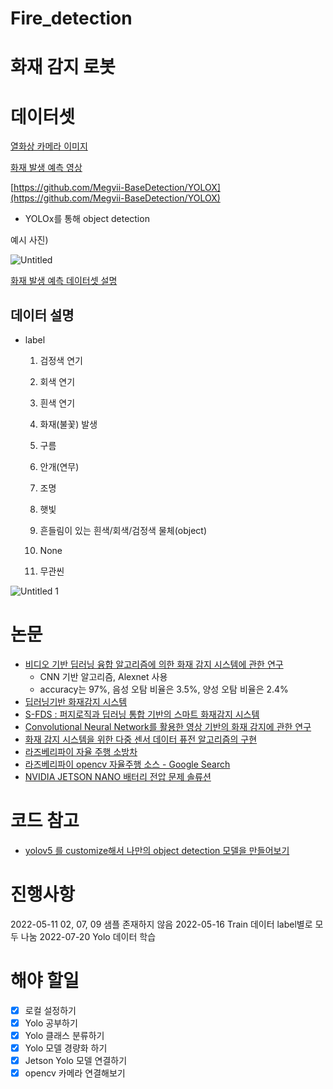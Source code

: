 # Fire_detection
# 화재 감지 로봇

# 데이터셋
[열화상 카메라 이미지](https://aihub.or.kr/aidata/27710)

[화재 발생 예측 영상](https://aihub.or.kr/aidata/34121)

[https://github.com/Megvii-BaseDetection/YOLOX](https://github.com/Megvii-BaseDetection/YOLOX)

- YOLOx를 통해 object detection

예시 사진)

![Untitled](https://user-images.githubusercontent.com/80506107/178093700-1019e16f-6e80-428b-b2ba-923bbe480ee3.png)


[화재 발생 예측 데이터셋 설명](%E1%84%92%E1%85%AA%E1%84%8C%E1%85%A2%20%E1%84%80%E1%85%A1%E1%86%B7%E1%84%8C%E1%85%B5%20%E1%84%85%E1%85%A9%E1%84%87%E1%85%A9%E1%86%BA%20f99237b1fca84f51b2adc053d300c0a5/Untitled.pdf)

## 데이터 설명

- label
    1. 검정색 연기
    2. 회색 연기
    3. 흰색 연기
    4. 화재(불꽃) 발생
    5. 구름
    6. 안개(연무)
    7. 조명
    8. 햇빛
    9. 흔들림이 있는 흰색/회색/검정색 물체(object)
    10. None
    
    1. 무관씬
    
![Untitled 1](https://user-images.githubusercontent.com/80506107/178093719-4241cf3f-89f6-43f3-aa66-906e1a759c8a.png)


# 논문

- [비디오 기반 딥러닝 융합 알고리즘에 의한 화재 감지 시스템에 관한 연구](https://www.dbpia.co.kr/journal/articleDetail?nodeId=NODE10605150)
    - CNN 기반 알고리즘, Alexnet 사용
    - accuracy는 97%, 음성 오탐 비율은 3.5%, 양성 오탐 비율은 2.4%
- [딥러닝기반 화재감지 시스템](https://www.dbpia.co.kr/pdf/pdfView.do?nodeId=NODE09371910)
- [S-FDS : 퍼지로직과 딥러닝 통합 기반의 스마트 화재감지 시스템](https://www.dbpia.co.kr/journal/articleDetail?nodeId=NODE07164790)
- [Convolutional Neural Network를 활용한 영상 기반의 화재 감지에 관한 연구](https://eds.s.ebscohost.com/eds/detail/detail?vid=4&sid=c030809a-2755-42b5-a7ac-94081b991abd%40redis&bdata=Jmxhbmc9a28mc2l0ZT1lZHMtbGl2ZQ%3d%3d#AN=edsker.000004392978&db=edsker)
- [화재 감지 시스템을 위한 다중 센서 데이터 퓨전 알고리즘의 구현](https://www.dbpia.co.kr/journal/articleDetail?nodeId=NODE09409711)
- [라즈베리파이 자율 주행 소방차](https://github.com/tpy7723/Self-Driving-Fire-Truck)
- [라즈베리파이 opencv 자율주행 소스 - Google Search](https://www.google.com/search?sxsrf=ALiCzsZnP7d8FSJB88BVD1dxPAEHQyVQqQ:1651475467671&q=%EB%9D%BC%EC%A6%88%EB%B2%A0%EB%A6%AC%ED%8C%8C%EC%9D%B4+opencv+%EC%9E%90%EC%9C%A8%EC%A3%BC%ED%96%89+%EC%86%8C%EC%8A%A4&sa=X&ved=2ahUKEwij--vEocD3AhUb82EKHSVlAjUQ1QJ6BAgfEAE&biw=1636&bih=935&dpr=1)
- [NVIDIA JETSON NANO 배터리 전압 문제 솔류션](http://daddynkidsmakers.blogspot.com/2019/12/nvidia-jetson-nano.html)

# 코드 참고
- [yolov5 를 customize해서 나만의 object detection 모델을 만들어보기](https://developeryoung.tistory.com/15?category=879762)

# 진행사항
2022-05-11 02, 07, 09 샘플 존재하지 않음
2022-05-16 Train 데이터 label별로 모두 나눔
2022-07-20 Yolo 데이터 학습

# 해야 할일

- [x]  로컬 설정하기
- [x]  Yolo 공부하기
- [x]  Yolo 클래스 분류하기
- [x]  Yolo 모델 경량화 하기
- [x]  Jetson Yolo 모델 연결하기
- [x]  opencv 카메라 연결해보기
